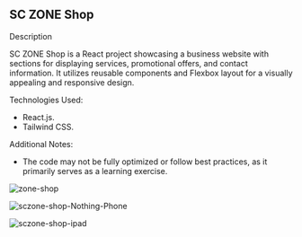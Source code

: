 ## SC ZONE Shop

Description

SC ZONE Shop is a React project showcasing a business website with sections for displaying services, promotional offers, and contact information. It utilizes reusable components and Flexbox layout for a visually appealing and responsive design.

Technologies Used:

- React.js.
- Tailwind CSS.

Additional Notes:

- The code may not be fully optimized or follow best practices, as it primarily serves as a learning exercise.

![zone-shop](https://github.com/marzenalaa/sczone-shop/assets/16385263/b739aaf2-7060-4007-8d41-ebc6ef3d1500)

![sczone-shop-Nothing-Phone](https://github.com/marzenalaa/sczone-shop/assets/16385263/acfa9a53-3202-4288-a94a-6dc1f0f13dbc)

![sczone-shop-ipad](https://github.com/marzenalaa/sczone-shop/assets/16385263/81b6e148-22d5-43e2-8c6b-2eca6be7031f)
